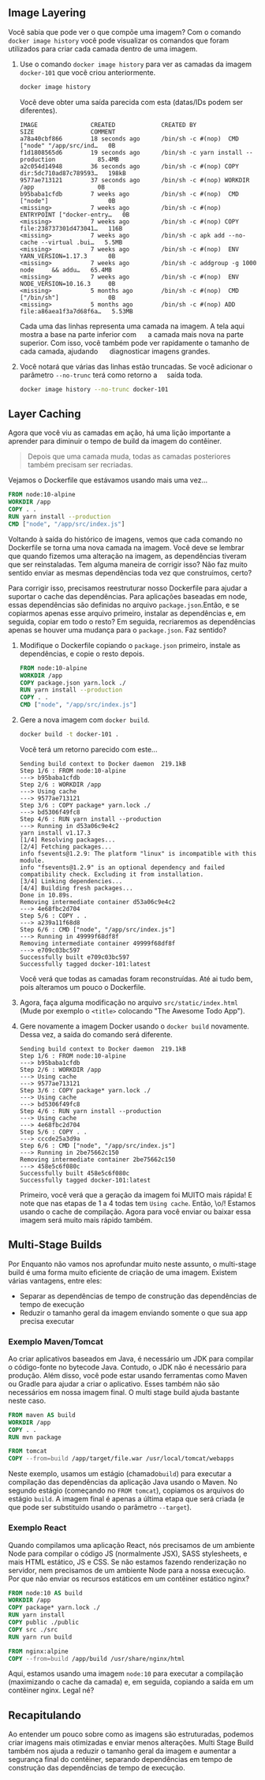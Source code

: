 
## Image Layering

Você sabia que pode ver o que compõe uma imagem? Com o comando `docker image history`
você pode visualizar os comandos que foram utilizados para criar cada camada dentro de uma imagem.

1. Use o comando `docker image history` para ver as camadas da imagem `docker-101` que você criou
anteriormente.

    ```bash
    docker image history
    ```

    Você deve obter uma saída parecida com esta (datas/IDs podem ser diferentes).

    ```plaintext
    IMAGE               CREATED             CREATED BY                                      SIZE                COMMENT
    a78a40cbf866        18 seconds ago      /bin/sh -c #(nop)  CMD ["node" "/app/src/ind…   0B                  
    f1d1808565d6        19 seconds ago      /bin/sh -c yarn install --production            85.4MB              
    a2c054d14948        36 seconds ago      /bin/sh -c #(nop) COPY dir:5dc710ad87c789593…   198kB               
    9577ae713121        37 seconds ago      /bin/sh -c #(nop) WORKDIR /app                  0B                  
    b95baba1cfdb        7 weeks ago         /bin/sh -c #(nop)  CMD ["node"]                 0B                  
    <missing>           7 weeks ago         /bin/sh -c #(nop)  ENTRYPOINT ["docker-entry…   0B                  
    <missing>           7 weeks ago         /bin/sh -c #(nop) COPY file:238737301d473041…   116B                
    <missing>           7 weeks ago         /bin/sh -c apk add --no-cache --virtual .bui…   5.5MB               
    <missing>           7 weeks ago         /bin/sh -c #(nop)  ENV YARN_VERSION=1.17.3      0B                  
    <missing>           7 weeks ago         /bin/sh -c addgroup -g 1000 node     && addu…   65.4MB              
    <missing>           7 weeks ago         /bin/sh -c #(nop)  ENV NODE_VERSION=10.16.3     0B                  
    <missing>           5 months ago        /bin/sh -c #(nop)  CMD ["/bin/sh"]              0B                  
    <missing>           5 months ago        /bin/sh -c #(nop) ADD file:a86aea1f3a7d68f6a…   5.53MB  
    ```

    Cada uma das linhas representa uma camada na imagem. A tela aqui mostra a base na parte inferior com
     a camada mais nova na parte superior. Com isso, você também pode ver rapidamente o tamanho de cada camada, ajudando
     diagnosticar imagens grandes.

1. Você notará que várias das linhas estão truncadas. Se você adicionar o parâmetro `--no-trunc` terá como retorno a
    saída toda.

    ```bash
    docker image history --no-trunc docker-101
    ```


## Layer Caching
Agora que você viu as camadas em ação, há uma lição importante a aprender para diminuir o tempo de build
da imagem do contêiner.

> Depois que uma camada muda, todas as camadas posteriores também precisam ser recriadas.

Vejamos o Dockerfile que estávamos usando mais uma vez...

```dockerfile
FROM node:10-alpine
WORKDIR /app
COPY . .
RUN yarn install --production
CMD ["node", "/app/src/index.js"]
```

Voltando à saída do histórico de imagens, vemos que cada comando no Dockerfile se torna uma nova camada na imagem.
Você deve se lembrar que quando fizemos uma alteração na imagem, as dependências tiveram que ser reinstaladas. Tem alguma
maneira de corrigir isso? Não faz muito sentido enviar as mesmas dependências toda vez que construímos, certo?

Para corrigir isso, precisamos reestruturar nosso Dockerfile para ajudar a suportar o cache das dependências. Para aplicações baseadas em node, essas dependências são definidas no arquivo `package.json`.Então, e se copiarmos apenas esse arquivo primeiro,
instalar as dependências e, em seguida, copiar em todo o resto? Em seguida, recriaremos as dependências apenas se houver
uma mudança para o `package.json`. Faz sentido?

1. Modifique o Dockerfile copiando o `package.json` primeiro, instale as dependências, e copie o resto depois.

    ```dockerfile hl_lines="3 4 5"
    FROM node:10-alpine
    WORKDIR /app
    COPY package.json yarn.lock ./
    RUN yarn install --production
    COPY . .
    CMD ["node", "/app/src/index.js"]
    ```

1. Gere a nova imagem com `docker build`.

    ```bash
    docker build -t docker-101 .
    ```

    Você terá um retorno parecido com este...

    ```plaintext
    Sending build context to Docker daemon  219.1kB
    Step 1/6 : FROM node:10-alpine
    ---> b95baba1cfdb
    Step 2/6 : WORKDIR /app
    ---> Using cache
    ---> 9577ae713121
    Step 3/6 : COPY package* yarn.lock ./
    ---> bd5306f49fc8
    Step 4/6 : RUN yarn install --production
    ---> Running in d53a06c9e4c2
    yarn install v1.17.3
    [1/4] Resolving packages...
    [2/4] Fetching packages...
    info fsevents@1.2.9: The platform "linux" is incompatible with this module.
    info "fsevents@1.2.9" is an optional dependency and failed compatibility check. Excluding it from installation.
    [3/4] Linking dependencies...
    [4/4] Building fresh packages...
    Done in 10.89s.
    Removing intermediate container d53a06c9e4c2
    ---> 4e68fbc2d704
    Step 5/6 : COPY . .
    ---> a239a11f68d8
    Step 6/6 : CMD ["node", "/app/src/index.js"]
    ---> Running in 49999f68df8f
    Removing intermediate container 49999f68df8f
    ---> e709c03bc597
    Successfully built e709c03bc597
    Successfully tagged docker-101:latest
    ```

    Você verá que todas as camadas foram reconstruídas. Até ai tudo bem, pois alteramos um pouco o Dockerfile.

1. Agora, faça alguma modificação no arquivo `src/static/index.html` (Mude por exemplo o `<title>` colocando "The Awesome Todo App").

1. Gere novamente a imagem Docker usando o `docker build` novamente. Dessa vez, a saida do comando será diferente.

    ```plaintext hl_lines="5 8 11"
    Sending build context to Docker daemon  219.1kB
    Step 1/6 : FROM node:10-alpine
    ---> b95baba1cfdb
    Step 2/6 : WORKDIR /app
    ---> Using cache
    ---> 9577ae713121
    Step 3/6 : COPY package* yarn.lock ./
    ---> Using cache
    ---> bd5306f49fc8
    Step 4/6 : RUN yarn install --production
    ---> Using cache
    ---> 4e68fbc2d704
    Step 5/6 : COPY . .
    ---> cccde25a3d9a
    Step 6/6 : CMD ["node", "/app/src/index.js"]
    ---> Running in 2be75662c150
    Removing intermediate container 2be75662c150
    ---> 458e5c6f080c
    Successfully built 458e5c6f080c
    Successfully tagged docker-101:latest
    ```

    Primeiro, você verá que a geração da imagem foi MUITO mais rápida! E note que nas etapas de 1 a 4 todas tem
    `Using cache`. Então, \o/! Estamos usando o cache de compilação. Agora para você enviar ou baixar essa imagem será muito mais rápido também.


## Multi-Stage Builds

Por Enquanto não vamos nos aprofundar muito neste assunto, o multi-stage build é uma forma muito eficiente
de criação de uma imagem. Existem várias vantagens, entre eles:

- Separar as dependências de tempo de construção das dependências de tempo de execução
- Reduzir o tamanho geral da imagem enviando somente o que sua app precisa executar

### Exemplo Maven/Tomcat

Ao criar aplicativos baseados em Java, é necessário um JDK para compilar o código-fonte no bytecode Java. Contudo,
o JDK não é necessário para produção. Além disso, você pode estar usando ferramentas como Maven ou Gradle para ajudar a criar o aplicativo. Esses também não são necessários em nossa imagem final. O multi stage build ajuda bastante neste caso.

```dockerfile
FROM maven AS build
WORKDIR /app
COPY . .
RUN mvn package

FROM tomcat
COPY --from=build /app/target/file.war /usr/local/tomcat/webapps 
```

Neste exemplo, usamos um estágio (chamado`build`) para executar a compilação das dependências da aplicação Java usando o Maven. No segundo estágio (começando no `FROM tomcat`), copiamos os arquivos do estágio `build`. A imagem final é apenas a última etapa que será criada (e que pode ser substituído usando o parâmetro `--target`).


### Exemplo React

Quando compilamos uma aplicação React, nós precisamos de um ambiente Node para compilar o código JS (normalmente JSX), SASS stylesheets, e mais HTML estático, JS e CSS. Se não estamos fazendo renderização no servidor, nem precisamos de um ambiente Node
para a nossa execução. Por que não enviar os recursos estáticos em um contêiner estático nginx?

```dockerfile
FROM node:10 AS build
WORKDIR /app
COPY package* yarn.lock ./
RUN yarn install
COPY public ./public
COPY src ./src
RUN yarn run build

FROM nginx:alpine
COPY --from=build /app/build /usr/share/nginx/html
```

Aqui, estamos usando uma imagem `node:10` para executar a compilação (maximizando o cache da camada) e, em seguida, copiando a saída em um contêiner nginx. Legal né?


## Recapitulando

Ao entender um pouco sobre como as imagens são estruturadas, podemos criar imagens mais otimizadas e enviar menos alterações.
Multi Stage Build também nos ajuda a reduzir o tamanho geral da imagem e aumentar a segurança final do contêiner, separando dependências em tempo de construção das dependências de tempo de execução.

